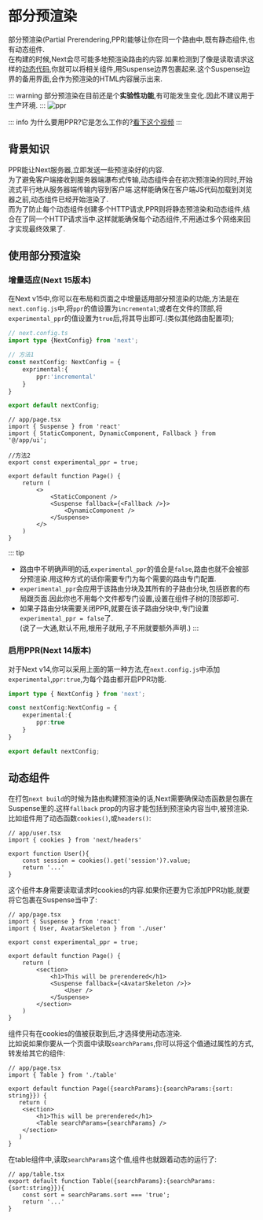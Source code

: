 # 部分预渲染
部分预渲染(Partial Prerendering,PPR)能够让你在同一个路由中,既有静态组件,也有动态组件.  
在构建的时候,Next会尽可能多地预渲染路由的内容.如果检测到了像是读取请求这样的[动态代码](https://nextjs.org/docs/app/building-your-application/rendering/server-components#dynamic-rendering),你就可以将相关组件,用Suspense边界包裹起来.这个Suspense边界的备用界面,会作为预渲染的HTML内容展示出来.

::: warning
部分预渲染在目前还是个**实验性功能**,有可能发生变化.因此不建议用于生产环境.
:::
![ppr](imgs/thinking-in-ppr.jpg)

::: info
为什么要用PPR?它是怎么工作的?[看下这个视频](https://www.youtube.com/watch?v=MTcPrTIBkpA)
:::

## 背景知识
PPR能让Next服务器,立即发送一些预渲染好的内容.  
为了避免客户端接收到服务器端瀑布式传输,动态组件会在初次预渲染的同时,开始流式平行地从服务器端传输内容到客户端.这样能确保在客户端JS代码加载到浏览器之前,动态组件已经开始渲染了.  
而为了防止每个动态组件创建多个HTTP请求,PPR则将静态预渲染和动态组件,结合在了同一个HTTP请求当中.这样就能确保每个动态组件,不用通过多个网络来回才实现最终效果了.  

## 使用部分预渲染
### 增量适应(Next 15版本)
在Next v15中,你可以在布局和页面之中增量适用部分预渲染的功能,方法是在`next.config.js`中,将`ppr`的值设置为`incremental`;或者在文件的顶部,将`experimental_ppr`的值设置为`true`后,将其导出即可.(类似其他路由配置项);
```ts
// next.config.ts
import type {NextConfig} from 'next';

// 方法1
const nextConfig: NextConfig = {
    exprimental:{
        ppr:'incremental'
    }
}

export default nextConfig;
```

```tsx
// app/page.tsx
import { Suspense } from 'react'
import { StaticComponent, DynamicComponent, Fallback } from '@/app/ui';

//方法2
export const experimental_ppr = true;

export default function Page() {
    return (
        <>
            <StaticComponent />
            <Suspense fallback={<Fallback />}>
                <DynamicComponent />
            </Suspense>
        </>
    )
}   

```

::: tip
- 路由中不明确声明的话,`experimental_ppr`的值会是`false`,路由也就不会被部分预渲染.用这种方式的话你需要专门为每个需要的路由专门配置.
- `experimental_ppr`会应用于该路由分块及其所有的子路由分块,包括嵌套的布局跟页面.因此你也不用每个文件都专门设置,设置在组件子树的顶部即可.
- 如果子路由分块需要关闭PPR,就要在该子路由分块中,专门设置`experimental_ppr = false`了.  
(说了一大通,默认不用,根用子就用,子不用就要额外声明.)
:::

### 启用PPR(Next 14版本)
对于Next v14,你可以采用上面的第一种方法,在`next.config.js`中添加`experimental`,`ppr:true`,为每个路由都开启PPR功能.

```ts
import type { NextConfig } from 'next';

const nextConfig:NextConfig = {
    experimental:{
        ppr:true
    }
}

export default nextConfig;
```

## 动态组件 
在打包`next build`的时候为路由构建预渲染的话,Next需要确保动态函数是包裹在Suspense里的.这样`fallback` prop的内容才能包括到预渲染内容当中,被预渲染.  
比如组件用了动态函数`cookies()`,或`headers()`:
```tsx
// app/user.tsx
import { cookies } from 'next/headers'

export function User(){
    const session = cookies().get('session')?.value;
    return '...'
}

```

这个组件本身需要读取请求时cookies的内容.如果你还要为它添加PPR功能,就要将它包裹在Suspense当中了:
```tsx
// app/page.tsx
import { Suspense } from 'react'
import { User, AvatarSkeleton } from './user'

export const experimental_ppr = true;

export default function Page() {
    return (
        <section>
            <h1>This will be prerendered</h1>
            <Suspense fallback={<AvatarSkeleton />}>
                <User />
            </Suspense>        
        </section>
    )
}

```
组件只有在cookies的值被获取到后,才选择使用动态渲染.  
比如说如果你要从一个页面中读取`searchParams`,你可以将这个值通过属性的方式,转发给其它的组件:
```tsx
// app/page.tsx
import { Table } from './table'

export default function Page({searchParams}:{searchParams:{sort: string}}) {
   return (
    <section>
        <h1>This will be prerendered</h1>
        <Table searchParams={searchParams} />
    </section>
   ) 
}

```
在table组件中,读取`searchParams`这个值,组件也就跟着动态的运行了:
```tsx
// app/table.tsx
export default function Table({searchParams}:{searchParams:{sort:string}}){
    const sort = searchParams.sort === 'true';
    return '...'
}

```